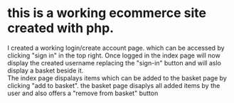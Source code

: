 # this is a working ecommerce site created with php. 
I created a working login/create account page. which can be accessed by clicking "sign in" in the top right.
Once logged in the index page will now display the created username replacing the "sign-in" button and will aslo display a basket beside it.  
The index page dispalays items which can be added to the basket page by clicking "add to basket".
the basket page disaplys all added items by the user and also offers a "remove from basket" button

